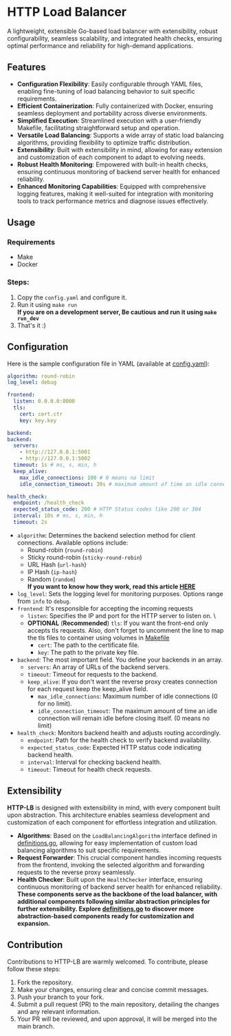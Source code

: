 # HTTP Load Balancer
A lightweight, extensible Go-based load balancer with extensibility, robust configurability, seamless scalability, and integrated health checks, ensuring optimal performance and reliability for high-demand applications.

## Features
- **Configuration Flexibility**: Easily configurable through YAML files, enabling fine-tuning of load balancing behavior to suit specific requirements.
- **Efficient Containerization**: Fully containerized with Docker, ensuring seamless deployment and portability across diverse environments.
- **Simplified Execution**: Streamlined execution with a user-friendly Makefile, facilitating straightforward setup and operation.
- **Versatile Load Balancing**: Supports a wide array of static load balancing algorithms, providing flexibility to optimize traffic distribution.
- **Extensibility**: Built with extensibility in mind, allowing for easy extension and customization of each component to adapt to evolving needs.
- **Robust Health Monitoring**: Empowered with built-in health checks, ensuring continuous monitoring of backend server health for enhanced reliability.
- **Enhanced Monitoring Capabilities**: Equipped with comprehensive logging features, making it well-suited for integration with monitoring tools to track performance metrics and diagnose issues effectively.

## Usage
### Requirements
- Make
- Docker
### Steps:
1. Copy the `config.yaml` and configure it.
2. Run it using `make run` \
   **If you are on a development server, Be cautious and run it using `make run_dev`**
3. That's it :)

## Configuration
Here is the sample configuration file in YAML (available at [config.yaml](./config.yaml)):
```yaml
algorithm: round-robin
log_level: debug

frontend:
  listen: 0.0.0.0:8000
  tls:
    cert: cert.ctr
    key: key.key

backend:
backend:
  servers:
    - http://127.0.0.1:5001
    - http://127.0.0.1:5002
  timeout: 1s # ms, s, min, h
  keep_alive:
    max_idle_connections: 100 # 0 means no limit
    idle_connection_timeout: 30s # maximum amount of time an idle connection will remain idle before closing itself. (0 means no limit)

health_check:
  endpoint: /health_check
  expected_status_code: 200 # HTTP Status codes like 200 or 304
  interval: 10s # ms, s, min, h
  timeout: 2s
```
- `algorithm`: Determines the backend selection method for client connections. Available options include:
    - Round-robin (`round-robin`)
    - Sticky round-robin (`sticky-round-robin`)
    - URL Hash (`url-hash`)
    - IP Hash (`ip-hash`)
    - Random (`random`) \
      **If you want to know how they work, read this article [HERE](https://blog.bytebytego.com/i/103707419/what-are-the-common-load-balancing-algorithms)**
- `log_level`: Sets the logging level for monitoring purposes. Options range from `info` to `debug`.
- `frontend`: It's responsible for accepting the incoming requests
    - `listen`: Specifies the IP and port for the HTTP server to listen on. \
    - **OPTIONAL** (**Recommended**) `tls`: If you want the front-end only accepts tls requests. Also, don't forget to uncomment the line to map the tls files to container using volumes in [Makefile](./Makefile)
        - `cert`: The path to the certificate file.
        - `key`: The path to the private key file.
- `backend`: The most important field. You define your backends in an array.
    - `servers`: An array of URLs of the backend servers.
    - `timeout`: Timeout for requests to the backend.
    - `keep_alive`: If you don't want the reverse proxy creates connection for each request keep the keep_alive field.
        - `max_idle_connections`: Maximum number of idle connections (0 for no limit).
        - `idle_connection_timeout`: The maximum amount of time an idle connection will remain idle before closing itself. (0 means no limit)
- `health_check`: Monitors backend health and adjusts routing accordingly.
    - `endpoint`: Path for the health check to verify backend availability.
    - `expected_status_code`: Expected HTTP status code indicating backend health.
    - `interval`: Interval for checking backend health.
    - `timeout`: Timeout for health check requests.

## Extensibility
**HTTP-LB** is designed with extensibility in mind, with every component built upon abstraction. This architecture enables seamless development and customization of each component for effortless integration and utilization.
- **Algorithms**: Based on the `LoadBalancingAlgorithm` interface defined in [definitions.go](./definitions.go), allowing for easy implementation of custom load balancing algorithms to suit specific requirements.
- **Request Forwarder**: This crucial component handles incoming requests from the frontend, invoking the selected algorithm and forwarding requests to the reverse proxy seamlessly.
- **Health Checker**:  Built upon the `HealthChecker` interface, ensuring continuous monitoring of backend server health for enhanced reliability.\
  **These components serve as the backbone of the load balancer, with additional components following similar abstraction principles for further extensibility. Explore [definitions.go](./definitions.go) to discover more abstraction-based components ready for customization and expansion.**


## Contribution
Contributions to HTTP-LB are warmly welcomed. To contribute, please follow these steps:
1. Fork the repository.
2. Make your changes, ensuring clear and concise commit messages.
3. Push your branch to your fork.
4. Submit a pull request (PR) to the main repository, detailing the changes and any relevant information.
5. Your PR will be reviewed, and upon approval, it will be merged into the main branch.
